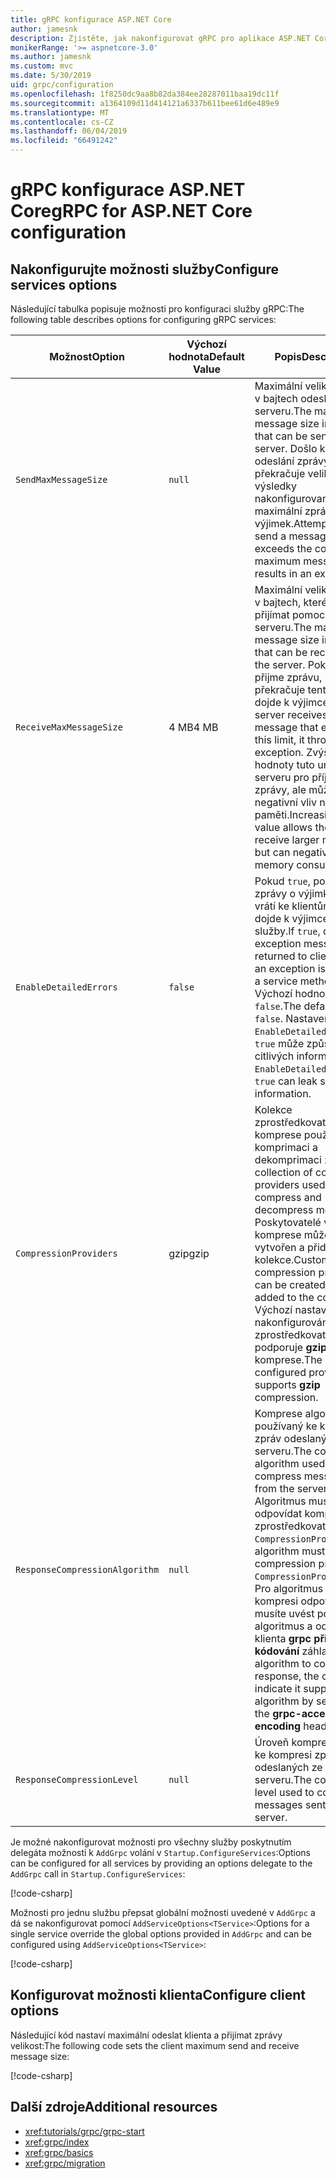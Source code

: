 ```yaml
---
title: gRPC konfigurace ASP.NET Core
author: jamesnk
description: Zjistěte, jak nakonfigurovat gRPC pro aplikace ASP.NET Core.
monikerRange: '>= aspnetcore-3.0'
ms.author: jamesnk
ms.custom: mvc
ms.date: 5/30/2019
uid: grpc/configuration
ms.openlocfilehash: 1f8250dc9aa8b82da384ee28287011baa19dc11f
ms.sourcegitcommit: a1364109d11d414121a6337b611bee61d6e489e9
ms.translationtype: MT
ms.contentlocale: cs-CZ
ms.lasthandoff: 06/04/2019
ms.locfileid: "66491242"
---
```

# <a name="grpc-for-aspnet-core-configuration"></a><span data-ttu-id="36a5e-103">gRPC konfigurace ASP.NET Core</span><span class="sxs-lookup"><span data-stu-id="36a5e-103">gRPC for ASP.NET Core configuration</span></span>

## <a name="configure-services-options"></a><span data-ttu-id="36a5e-104">Nakonfigurujte možnosti služby</span><span class="sxs-lookup"><span data-stu-id="36a5e-104">Configure services options</span></span>

<span data-ttu-id="36a5e-105">Následující tabulka popisuje možnosti pro konfiguraci služby gRPC:</span><span class="sxs-lookup"><span data-stu-id="36a5e-105">The following table describes options for configuring gRPC services:</span></span>

| <span data-ttu-id="36a5e-106">Možnost</span><span class="sxs-lookup"><span data-stu-id="36a5e-106">Option</span></span> | <span data-ttu-id="36a5e-107">Výchozí hodnota</span><span class="sxs-lookup"><span data-stu-id="36a5e-107">Default Value</span></span> | <span data-ttu-id="36a5e-108">Popis</span><span class="sxs-lookup"><span data-stu-id="36a5e-108">Description</span></span> |
| ------ | ------------- | ----------- |
| `SendMaxMessageSize` | `null` | <span data-ttu-id="36a5e-109">Maximální velikost zprávy v bajtech odeslaných ze serveru.</span><span class="sxs-lookup"><span data-stu-id="36a5e-109">The maximum message size in bytes that can be sent from the server.</span></span> <span data-ttu-id="36a5e-110">Došlo k pokusu o odeslání zprávy, která překračuje velikost výsledky nakonfigurovanou maximální zprávy výjimek.</span><span class="sxs-lookup"><span data-stu-id="36a5e-110">Attempting to send a message that exceeds the configured maximum message size results in an exception.</span></span> |
| `ReceiveMaxMessageSize` | <span data-ttu-id="36a5e-111">4 MB</span><span class="sxs-lookup"><span data-stu-id="36a5e-111">4 MB</span></span> | <span data-ttu-id="36a5e-112">Maximální velikost zprávy v bajtech, které lze přijímat pomocí serveru.</span><span class="sxs-lookup"><span data-stu-id="36a5e-112">The maximum message size in bytes that can be received by the server.</span></span> <span data-ttu-id="36a5e-113">Pokud server přijme zprávu, která překračuje tento limit, dojde k výjimce.</span><span class="sxs-lookup"><span data-stu-id="36a5e-113">If the server receives a message that exceeds this limit, it throws an exception.</span></span> <span data-ttu-id="36a5e-114">Zvýšení hodnoty tuto umožňuje serveru pro příjem větší zprávy, ale může mít negativní vliv na využití paměti.</span><span class="sxs-lookup"><span data-stu-id="36a5e-114">Increasing this value allows the server to receive larger messages, but can negatively impact memory consumption.</span></span> |
| `EnableDetailedErrors` | `false` | <span data-ttu-id="36a5e-115">Pokud `true`, podrobné zprávy o výjimkách se vrátí ke klientům, když dojde k výjimce v metodě služby.</span><span class="sxs-lookup"><span data-stu-id="36a5e-115">If `true`, detailed exception messages are returned to clients when an exception is thrown in a service method.</span></span> <span data-ttu-id="36a5e-116">Výchozí hodnota je `false`.</span><span class="sxs-lookup"><span data-stu-id="36a5e-116">The default is `false`.</span></span> <span data-ttu-id="36a5e-117">Nastavení `EnableDetailedErrors` k `true` může způsobit únik citlivých informací.</span><span class="sxs-lookup"><span data-stu-id="36a5e-117">Setting `EnableDetailedErrors` to `true` can leak sensitive information.</span></span> |
| `CompressionProviders` | <span data-ttu-id="36a5e-118">gzip</span><span class="sxs-lookup"><span data-stu-id="36a5e-118">gzip</span></span> | <span data-ttu-id="36a5e-119">Kolekce zprostředkovatelů komprese používá při komprimaci a dekomprimaci zprávy.</span><span class="sxs-lookup"><span data-stu-id="36a5e-119">A collection of compression providers used to compress and decompress messages.</span></span> <span data-ttu-id="36a5e-120">Poskytovatelé vlastního komprese můžete vytvořen a přidán do kolekce.</span><span class="sxs-lookup"><span data-stu-id="36a5e-120">Custom compression providers can be created and added to the collection.</span></span> <span data-ttu-id="36a5e-121">Výchozí nastavení nakonfigurován zprostředkovatel podporuje **gzip** komprese.</span><span class="sxs-lookup"><span data-stu-id="36a5e-121">The default configured provider supports **gzip** compression.</span></span> |
| `ResponseCompressionAlgorithm` | `null` | <span data-ttu-id="36a5e-122">Komprese algoritmus používaný ke kompresi zpráv odeslaných ze serveru.</span><span class="sxs-lookup"><span data-stu-id="36a5e-122">The compression algorithm used to compress messages sent from the server.</span></span> <span data-ttu-id="36a5e-123">Algoritmus musí odpovídat komprese zprostředkovatele v `CompressionProviders`.</span><span class="sxs-lookup"><span data-stu-id="36a5e-123">The algorithm must match a compression provider in `CompressionProviders`.</span></span> <span data-ttu-id="36a5e-124">Pro algoritmus pro kompresi odpovědí, musíte uvést podporuje algoritmus a odeslat ho klienta **grpc přijmout – kódování** záhlaví.</span><span class="sxs-lookup"><span data-stu-id="36a5e-124">For the algorithm to compress a response, the client must indicate it supports the algorithm by sending it in the **grpc-accept-encoding** header.</span></span> |
| `ResponseCompressionLevel` | `null` | <span data-ttu-id="36a5e-125">Úroveň komprese použitý ke kompresi zpráv odeslaných ze serveru.</span><span class="sxs-lookup"><span data-stu-id="36a5e-125">The compress level used to compress messages sent from the server.</span></span> |

<span data-ttu-id="36a5e-126">Je možné nakonfigurovat možnosti pro všechny služby poskytnutím delegáta možnosti k `AddGrpc` volání v `Startup.ConfigureServices`:</span><span class="sxs-lookup"><span data-stu-id="36a5e-126">Options can be configured for all services by providing an options delegate to the `AddGrpc` call in `Startup.ConfigureServices`:</span></span>

[!code-csharp[](~/grpc/configuration/sample/GrcpService/Startup.cs?name=snippet)]

<span data-ttu-id="36a5e-127">Možnosti pro jednu službu přepsat globální možnosti uvedené v `AddGrpc` a dá se nakonfigurovat pomocí `AddServiceOptions<TService>`:</span><span class="sxs-lookup"><span data-stu-id="36a5e-127">Options for a single service override the global options provided in `AddGrpc` and can be configured using `AddServiceOptions<TService>`:</span></span>

[!code-csharp[](~/grpc/configuration/sample/GrcpService/Startup2.cs?name=snippet)]

## <a name="configure-client-options"></a><span data-ttu-id="36a5e-128">Konfigurovat možnosti klienta</span><span class="sxs-lookup"><span data-stu-id="36a5e-128">Configure client options</span></span>

<span data-ttu-id="36a5e-129">Následující kód nastaví maximální odeslat klienta a přijímat zprávy velikost:</span><span class="sxs-lookup"><span data-stu-id="36a5e-129">The following code sets the client maximum send and receive message size:</span></span>

[!code-csharp[](~/grpc/configuration/sample/Program.cs?name=snippet&highlight=3-6)]

## <a name="additional-resources"></a><span data-ttu-id="36a5e-130">Další zdroje</span><span class="sxs-lookup"><span data-stu-id="36a5e-130">Additional resources</span></span>

* <xref:tutorials/grpc/grpc-start>
* <xref:grpc/index>
* <xref:grpc/basics>
* <xref:grpc/migration>
